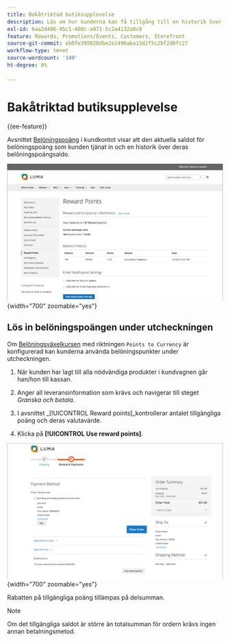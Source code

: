 ```yaml
---
title: Bakåtriktad butiksupplevelse
description: Läs om hur kunderna kan få tillgång till en historik över sina belöningspoängsaldon i sina butikskonton.
exl-id: 6aa2d406-95c1-408c-a971-5c2a4132a0c8
feature: Rewards, Promotions/Events, Customers, Storefront
source-git-commit: eb0fe395020dbe2e2496aba13d2f5c2bf2d0fc27
workflow-type: tm+mt
source-wordcount: '149'
ht-degree: 0%

---
```


# Bakåtriktad butiksupplevelse

{{ee-feature}}

Avsnittet [Belöningspoäng](rewards-loyalty.md) i kundkontot visar att den aktuella saldot för belöningspoäng som kunden tjänat in och en historik över deras belöningspoängsaldo.

![Belöningspunkter](./assets/account-dashboard-reward-points.png){width="700" zoomable="yes"}

## Lös in belöningspoängen under utcheckningen

Om [Belöningsväxelkursen](reward-exchange-rates.md) med riktningen `Points to Currency` är konfigurerad kan kunderna använda belöningspunkter under utcheckningen.

1. När kunden har lagt till alla nödvändiga produkter i kundvagnen går han/hon till kassan.

1. Anger all leveransinformation som krävs och navigerar till steget _Granska och betala_.

1. I avsnittet _[!UICONTROL Reward points]_kontrollerar antalet tillgängliga poäng och deras valutavärde.

1. Klicka på **[!UICONTROL Use reward points]**.

![Belöningspunkter vid utcheckning](./assets/reward-points-on-checkout.png){width="700" zoomable="yes"}

Rabatten på tillgängliga poäng tillämpas på delsumman.

>[!NOTE]
>
>Om det tillgängliga saldot är större än totalsumman för ordern krävs ingen annan betalningsmetod.
